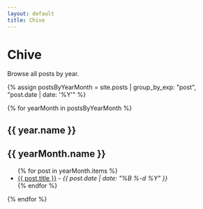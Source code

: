 ```yaml
---
layout: default
title: Chive
---
```


# Chive

Browse all posts by year.

{% assign postsByYearMonth = site.posts | group_by_exp: "post", "post.date | date: '%Y'" %}

{% for yearMonth in postsByYearMonth %}
  <h2>{{ year.name }}</h2>

  <h2>{{ yearMonth.name }}</h2>
  <ul>
    {% for post in yearMonth.items %}
      <li><a href="{{ site.baseurl }}{{ post.url }}">{{ post.title }}</a> - <i>{{ post.date | date: "%B %-d %Y" }}</i></li>
    {% endfor %}
  </ul>
{% endfor %}
